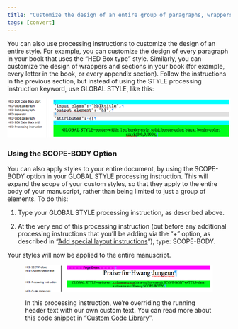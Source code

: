 ```yaml
---
title: "Customize the design of an entire group of paragraphs, wrappers, or sections"
tags: [convert]
---
```

 
<html><body><section data-type="chapter" class="hsecchapter" data-hederis-type="hsecchapter" id="global-paragraph-design" data-pi-attrs="id: global-paragraph-design; data-tags: convert;" role="doc-chapter" data-tags="convert" data-author-name=" " data-book-title=" " title="Customize the design of an entire group of paragraphs, wrappers, or sections"><p class="hblkp" data-hederis-type="hblkp" id="p2yweEcIX">You can also use processing instructions to customize the design of an entire style. For example, you can customize the design of every paragraph in your book that uses the &#8220;HED Box type&#8221; style. Similarly, you can customize the design of wrappers and sections in your book (for example, every letter in the book, or every appendix section). Follow the instructions in the previous section, but instead of using the STYLE processing instruction keyword, use GLOBAL STYLE, like this:</p><img data-hederis-type="hblkimg" class="hblkimg" id="pPVpiKtgq" src="/images/globalstyle.png" data-img-src="/images/globalstyle.png"/><section class="hwprsubsection" data-hederis-type="hwprsubsection" id="pbE7ekJQV" data-type="subsection" title="Using the SCOPE-BODY Option"><h1 data-hederis-type="hblktitle" class="hblktitle" id="pT4AfiY5m">Using the SCOPE-BODY Option</h1><p class="hblkp" data-hederis-type="hblkp" id="psBwQWImZ">You can also apply styles to your entire document, by using the SCOPE-BODY option in your GLOBAL STYLE processing instruction. This will expand the scope of your custom styles, so that they apply to the entire body of your manuscript, rather than being limited to just a group of elements. To do this:</p><ol class="hwprnumlist" data-hederis-type="hwprnumlist" id="pgD544n6y"><li class="hblkoli" data-hederis-type="hblkoli" id="liSHM2sWQy"><p class="hblkoli" data-hederis-type="hblklip" id="pc7vFZdU2">Type your GLOBAL STYLE processing instruction, as described above.</p></li><li class="hblkoli" data-hederis-type="hblkoli" id="li5GimhaMq"><p class="hblkoli" data-hederis-type="hblklip" id="p5P2uchMV">At the very end of this processing instruction (but before any additional processing instructions that you&#8217;ll be adding via the &#8220;+&#8221; option, as described in &#8220;<a href="{% link _docs/custom-design.md %}" data-hederis-type="hspana" id="pASSEStZ8"><span class="Hyperlink" data-hederis-type="hspnspan" id="pwwhTt1Q7">Add special layout instructions</span></a>&#8221;), type: SCOPE-BODY.</p></li></ol><p class="hblkp" data-hederis-type="hblkp" id="pWtNmjPQv">Your styles will now be applied to the entire manuscript.</p><figure class="hwprfig" data-hederis-type="hwprfig" id="pPSI6JeP1"><img data-hederis-type="hblkimg" class="hblkimg" id="pVBctcyg0" src="/images/globalscopebody.png" data-img-src="/images/globalscopebody.png"/><p class="hblkcaption" data-hederis-type="hblkcaption" id="pL24UVWrf">In this processing instruction, we&#8217;re overriding the running header text with our own custom text. You can read more about this code snippet in &#8220;<a href="{% link _docs/custom-style-library.md %}" data-hederis-type="hspana" id="pPOPmbU1N"><span class="Hyperlink" data-hederis-type="hspnspan" id="pRFcrCiew">Custom Code Library</span></a>&#8221;.</p></figure></section></section></body></html>
